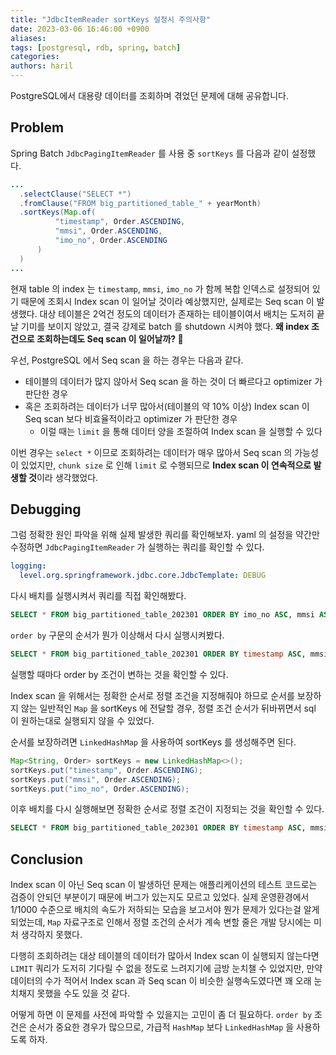 ```yaml
---
title: "JdbcItemReader sortKeys 설정시 주의사항"
date: 2023-03-06 16:46:00 +0900
aliases: 
tags: [postgresql, rdb, spring, batch]
categories: 
authors: haril
---
```


PostgreSQL에서  대용량 데이터를 조회하며 겪었던 문제에 대해 공유합니다.

<!-- truncate -->

## Problem

Spring Batch `JdbcPagingItemReader` 를 사용 중 `sortKeys` 를 다음과 같이 설정했다.

```java
...
  .selectClause("SELECT *")
  .fromClause("FROM big_partitioned_table_" + yearMonth)
  .sortKeys(Map.of(
          "timestamp", Order.ASCENDING,
          "mmsi", Order.ASCENDING,
          "imo_no", Order.ASCENDING
      )
  )
...
```

현재 table 의 index 는 `timestamp`, `mmsi`, `imo_no` 가 함께 복합 인덱스로 설정되어 있기 때문에 조회시 Index scan 이 일어날 것이라 예상했지만, 실제로는 Seq scan 이 발생했다. 대상 테이블은 2억건 정도의 데이터가 존재하는 테이블이여서 배치는 도저히 끝날 기미를 보이지 않았고, 결국 강제로 batch 를 shutdown 시켜야 했다. **왜 index 조건으로 조회하는데도 Seq scan 이 일어날까? 🤔**

우선, PostgreSQL 에서 Seq scan 을 하는 경우는 다음과 같다.

- 테이블의 데이터가 많지 않아서 Seq scan 을 하는 것이 더 빠르다고 optimizer 가 판단한 경우
- 혹은 조회하려는 데이터가 너무 많아서(테이블의 약 10% 이상) Index scan 이 Seq scan 보다 비효율적이라고 optimizer 가 판단한 경우
	- 이럴 때는 `limit` 을 통해 데이터 양을 조절하여 Index scan 을 실행할 수 있다

이번 경우는 `select *` 이므로 조회하려는 데이터가 매우 많아서 Seq scan 의 가능성이 있었지만, `chunk size` 로 인해 `limit` 로 수행되므로 **Index scan 이 연속적으로 발생할 것**이라 생각했었다.

## Debugging

그럼 정확한 원인 파악을 위해 실제 발생한 쿼리를 확인해보자. yaml 의 설정을 약간만 수정하면 `JdbcPagingItemReader` 가 실행하는 쿼리를 확인할 수 있다.

```yaml
logging:
  level.org.springframework.jdbc.core.JdbcTemplate: DEBUG
 ```

다시 배치를 실행시켜서 쿼리를 직접 확인해봤다.

```sql
SELECT * FROM big_partitioned_table_202301 ORDER BY imo_no ASC, mmsi ASC, timestamp ASC LIMIT 1000
```

`order by` 구문의 순서가 뭔가 이상해서 다시 실행시켜봤다.

```sql
SELECT * FROM big_partitioned_table_202301 ORDER BY timestamp ASC, mmsi ASC, imo_no ASC LIMIT 1000
```

실행할 때마다 order by 조건이 변하는 것을 확인할 수 있다.

Index scan 을 위해서는 정확한 순서로 정렬 조건을 지정해줘야 하므로 순서를 보장하지 않는 일반적인 `Map` 을 sortKeys 에 전달할 경우, 정렬 조건 순서가 뒤바뀌면서 sql 이 원하는대로 실행되지 않을 수 있었다.

순서를 보장하려면 `LinkedHashMap` 을 사용하여 sortKeys 를 생성해주면 된다.

```java
Map<String, Order> sortKeys = new LinkedHashMap<>();
sortKeys.put("timestamp", Order.ASCENDING);
sortKeys.put("mmsi", Order.ASCENDING);
sortKeys.put("imo_no", Order.ASCENDING);
```

이후 배치를 다시 실행해보면 정확한 순서로 정렬 조건이 지정되는 것을 확인할 수 있다.

```sql
SELECT * FROM big_partitioned_table_202301 ORDER BY timestamp ASC, mmsi ASC, imo_no ASC LIMIT 1000
```

## Conclusion

Index scan 이 아닌 Seq scan 이 발생하던 문제는 애플리케이션의 테스트 코드로는 검증이 안되던 부분이기 때문에 버그가 있는지도 모르고 있었다. 실제 운영환경에서 1/1000 수준으로 배치의 속도가 저하되는 모습을 보고서야 뭔가 문제가 있다는걸 알게 되었는데, `Map` 자료구조로 인해서 정렬 조건의 순서가 계속 변할 줄은 개발 당시에는 미처 생각하지 못했다.

다행히 조회하려는 대상 테이블의 데이터가 많아서 Index scan 이 실행되지 않는다면 `LIMIT` 쿼리가 도저히 기다릴 수 없을 정도로 느려지기에 금방 눈치챌 수 있었지만, 만약 데이터의 수가 적어서 Index scan 과 Seq scan 이 비슷한 실행속도였다면 꽤 오래 눈치채지 못했을 수도 있을 것 같다.

어떻게 하면 이 문제를 사전에 파악할 수 있을지는 고민이 좀 더 필요하다. `order by` 조건은 순서가 중요한 경우가 많으므로, 가급적 `HashMap` 보다 `LinkedHashMap` 을 사용하도록 하자.
